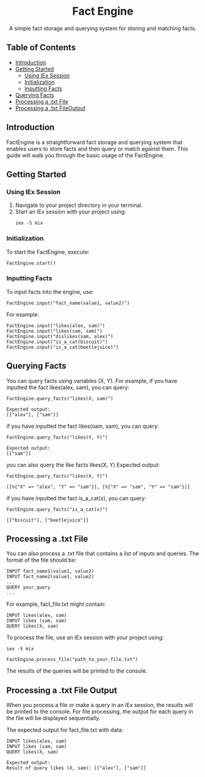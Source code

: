 <div align="center">
  <h1>Fact Engine</h1>
  <p>A simple fact storage and querying system for storing and matching facts.</p>
</div>


## Table of Contents
- [Introduction](#introduction)
- [Getting Started](#getting-started)
  - [Using IEx Session](#using-iex-session)
  - [Initialization](#initialization)
  - [Inputting Facts](#inputting-facts)
- [Querying Facts](#querying-facts)
- [Processing a .txt File](#processing-a-txt-file)
- [Processing a .txt FileOutput](#processing-a-txt-file-output)

## Introduction

FactEngine is a straightforward fact storage and querying system that enables users to store facts and then query or match against them. This guide will walk you through the basic usage of the FactEngine.

## Getting Started

### Using IEx Session

1. Navigate to your project directory in your terminal.
2. Start an IEx session with your project using:
   ```shell
   iex -S mix

### Initialization
To start the FactEngine, execute:

```shell
FactEngine.start()
```
### Inputting Facts

To input facts into the engine, use:

```shell
FactEngine.input("fact_name(value1, value2)")
```

For example:
```shell
FactEngine.input("likes(alex, sam)")
FactEngine.input("likes(sam, sam)")
FactEngine.input("dislikes(sam, alex)")
FactEngine.input("is_a_cat(biscuit)")
FactEngine.input("is_a_cat(beetlejuice)")
```

## Querying Facts
You can query facts using variables (X, Y). For example, if you have inputted the fact likes(alex, sam), you can query:

```shell
FactEngine.query_facts("likes(X, sam)")

Expected output:
[["alex"], ["sam"]]
```

if you have inputted the fact likes(sam, sam), you can query:

```shell
FactEngine.query_facts("likes(Y, Y)")

Expected output:
[["sam"]]
```
you can also query the like facts likes(X, Y)
Expected output:

```shell
FactEngine.query_facts("likes(X, Y)")

[[%{"X" => "alex", "Y" => "sam"}], [%{"X" => "sam", "Y" => "sam"}]]
```
if you have inputted the fact is_a_cat(x), you can query:

```shell
FactEngine.query_facts("is_a_cat(x)")

[["biscuit"], ["beetlejuice"]]
```

## Processing a .txt File
You can also process a .txt file that contains a list of inputs and queries. The format of the file should be:

```shell
INPUT fact_name1(value1, value2)
INPUT fact_name2(value1, value2)
...
QUERY your_query
...
```

For example, fact_file.txt might contain:

```shell
INPUT likes(alex, sam)
INPUT likes (sam, sam)
QUERY likes(X, sam)
```
To process the file, use an IEx session with your project using:

```shell
iex -S mix
```

```shell
FactEngine.process_file("path_to_your_file.txt")
```

The results of the queries will be printed to the console.

## Processing a .txt File Output
When you process a file or make a query in an IEx session, the results will be printed to the console. For file processing, the output for each query in the file will be displayed sequentially.

The expected output for fact_file.txt with data:

```shell
INPUT likes(alex, sam)
INPUT likes (sam, sam)
QUERY likes(X, sam)

Expected output:
Result of query likes (X, sam): [["alex"], ["sam"]]
```
